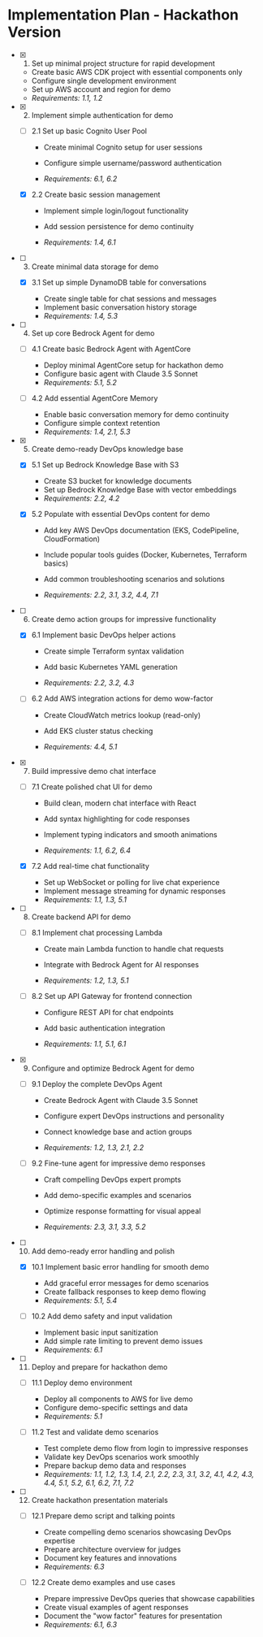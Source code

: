 # Implementation Plan - Hackathon Version

- [x] 1. Set up minimal project structure for rapid development


  - Create basic AWS CDK project with essential components only
  - Configure single development environment
  - Set up AWS account and region for demo
  - _Requirements: 1.1, 1.2_


- [x] 2. Implement simple authentication for demo


  - [ ] 2.1 Set up basic Cognito User Pool
    - Create minimal Cognito setup for user sessions
    - Configure simple username/password authentication


    - _Requirements: 6.1, 6.2_


  - [x] 2.2 Create basic session management


    - Implement simple login/logout functionality
    - Add session persistence for demo continuity

    - _Requirements: 1.4, 6.1_



- [ ] 3. Create minimal data storage for demo
  - [x] 3.1 Set up simple DynamoDB table for conversations


    - Create single table for chat sessions and messages
    - Implement basic conversation history storage
    - _Requirements: 1.4, 5.3_


- [ ] 4. Set up core Bedrock Agent for demo
  - [ ] 4.1 Create basic Bedrock Agent with AgentCore
    - Deploy minimal AgentCore setup for hackathon demo
    - Configure basic agent with Claude 3.5 Sonnet
    - _Requirements: 5.1, 5.2_

  - [ ] 4.2 Add essential AgentCore Memory
    - Enable basic conversation memory for demo continuity
    - Configure simple context retention
    - _Requirements: 1.4, 2.1, 5.3_

- [x] 5. Create demo-ready DevOps knowledge base

  - [x] 5.1 Set up Bedrock Knowledge Base with S3


    - Create S3 bucket for knowledge documents
    - Set up Bedrock Knowledge Base with vector embeddings
    - _Requirements: 2.2, 4.2_

  - [x] 5.2 Populate with essential DevOps content for demo


    - Add key AWS DevOps documentation (EKS, CodePipeline, CloudFormation)
    - Include popular tools guides (Docker, Kubernetes, Terraform basics)
    - Add common troubleshooting scenarios and solutions

    - _Requirements: 2.2, 3.1, 3.2, 4.4, 7.1_



- [ ] 6. Create demo action groups for impressive functionality
  - [x] 6.1 Implement basic DevOps helper actions


    - Create simple Terraform syntax validation
    - Add basic Kubernetes YAML generation

    - _Requirements: 2.2, 3.2, 4.3_



  - [ ] 6.2 Add AWS integration actions for demo wow-factor
    - Create CloudWatch metrics lookup (read-only)
    - Add EKS cluster status checking


    - _Requirements: 4.4, 5.1_


- [x] 7. Build impressive demo chat interface


  - [ ] 7.1 Create polished chat UI for demo
    - Build clean, modern chat interface with React
    - Add syntax highlighting for code responses

    - Implement typing indicators and smooth animations
    - _Requirements: 1.1, 6.2, 6.4_


  - [x] 7.2 Add real-time chat functionality


    - Set up WebSocket or polling for live chat experience
    - Implement message streaming for dynamic responses
    - _Requirements: 1.1, 1.3, 5.1_



- [ ] 8. Create backend API for demo
  - [ ] 8.1 Implement chat processing Lambda
    - Create main Lambda function to handle chat requests

    - Integrate with Bedrock Agent for AI responses

    - _Requirements: 1.2, 1.3, 5.1_

  - [ ] 8.2 Set up API Gateway for frontend connection
    - Configure REST API for chat endpoints

    - Add basic authentication integration
    - _Requirements: 1.1, 5.1, 6.1_


- [x] 9. Configure and optimize Bedrock Agent for demo

  - [ ] 9.1 Deploy the complete DevOps Agent
    - Create Bedrock Agent with Claude 3.5 Sonnet
    - Configure expert DevOps instructions and personality
    - Connect knowledge base and action groups

    - _Requirements: 1.2, 1.3, 2.1, 2.2_

  - [ ] 9.2 Fine-tune agent for impressive demo responses
    - Craft compelling DevOps expert prompts


    - Add demo-specific examples and scenarios

    - Optimize response formatting for visual appeal
    - _Requirements: 2.3, 3.1, 3.3, 5.2_

- [ ] 10. Add demo-ready error handling and polish
  - [x] 10.1 Implement basic error handling for smooth demo

    - Add graceful error messages for demo scenarios
    - Create fallback responses to keep demo flowing
    - _Requirements: 5.1, 5.4_

  - [ ] 10.2 Add demo safety and input validation
    - Implement basic input sanitization
    - Add simple rate limiting to prevent demo issues
    - _Requirements: 6.1_

- [ ] 11. Deploy and prepare for hackathon demo
  - [ ] 11.1 Deploy demo environment
    - Deploy all components to AWS for live demo
    - Configure demo-specific settings and data
    - _Requirements: 5.1_

  - [ ] 11.2 Test and validate demo scenarios
    - Test complete demo flow from login to impressive responses
    - Validate key DevOps scenarios work smoothly
    - Prepare backup demo data and responses
    - _Requirements: 1.1, 1.2, 1.3, 1.4, 2.1, 2.2, 2.3, 3.1, 3.2, 4.1, 4.2, 4.3, 4.4, 5.1, 5.2, 6.1, 6.2, 7.1, 7.2_

- [ ] 12. Create hackathon presentation materials
  - [ ] 12.1 Prepare demo script and talking points
    - Create compelling demo scenarios showcasing DevOps expertise
    - Prepare architecture overview for judges
    - Document key features and innovations
    - _Requirements: 6.3_

  - [ ] 12.2 Create demo examples and use cases
    - Prepare impressive DevOps queries that showcase capabilities
    - Create visual examples of agent responses
    - Document the "wow factor" features for presentation
    - _Requirements: 6.1, 6.3_